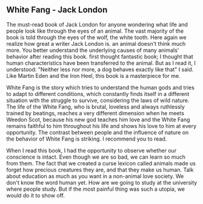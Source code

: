 ## White Fang - Jack London

The must-read book of Jack London for anyone wondering what life and people look like through the eyes of an animal. The vast majority of the book is told through the eyes of the wolf, the white tooth. Here again we realize how great a writer Jack London is. an animal doesn't think much more. You better understand the underlying causes of many animals' behavior after reading this book. first thought fantastic book; I thought that human characteristics have been transferred to the animal. But as I read it, I understood: "Neither less nor more, a dog behaves exactly like that" I said. Like Martin Eden and the Iron Heel, this book is a masterpiece for me.

White Fang is the story which tries to understand the human gods and tries to adapt to different conditions, which constantly finds itself in a different situation with the struggle to survive, considering the laws of wild nature. The life of the White Fang, who is brutal, loveless and always ruthlessly trained by beatings, reaches a very different dimension when he meets Weedon Scot, because his new god teaches him love and the White Fang remains faithful to him throughout his life and shows his love to him at every opportunity.
The contrast between people and the influence of nature on the behavior of White Fang is striking.
I recommend you to read.

When I read this book, I had the opportunity to observe whether our conscience is intact. Even though we are so bad, we can learn so much from them. The fact that we created a curse lexicon called animals made us forget how precious creatures they are, and that they make us human. Talk about education as much as you want in a non-animal love society. We don't know the word human yet. How are we going to study at the university where people study. But if the most painful thing was such a utopia, we would do it to show off.
